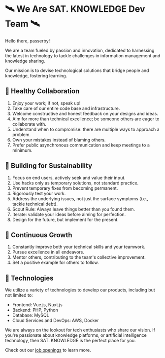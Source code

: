 # 🛰️ We Are SAT. KNOWLEDGE Dev Team 🛰️

Hello there, passerby! 

We are a team fueled by passion and innovation, dedicated to harnessing the latest in technology to tackle challenges in information management and knowledge sharing.

Our mission is to devise technological solutions that bridge people and knowledge, fostering learning.

## 👏 Healthy Collaboration

1. Enjoy your work; if not, speak up!
2. Take care of our entire code base and infrastructure.
3. Welcome constructive and honest feedback on your designs and ideas.
4. Aim for more than technical excellence; be someone others are eager to collaborate with.
5. Understand when to compromise: there are multiple ways to approach a problem.
6. Own your mistakes instead of blaming others.
7. Prefer public asynchronous communication and keep meetings to a minimum.

## 🙌 Building for Sustainability

1. Focus on end users, actively seek and value their input.
2. Use hacks only as temporary solutions, not standard practice.
3. Prevent temporary fixes from becoming permanent.
4. Rigorously test your work.
5. Address the underlying issues, not just the surface symptoms (i.e., tackle technical debt).
6. Scout Rule: Always leave things better than you found them.
7. Iterate: validate your ideas before aiming for perfection.
8. Design for the future, but implement for the present.

## 💪 Continuous Growth

1. Constantly improve both your technical skills and your teamwork.
2. Pursue excellence in all endeavors.
3. Mentor others, contributing to the team's collective improvement.
4. Set a positive example for others to follow.

## 🤳 Technologies

We utilize a variety of technologies to develop our products, including but not limited to:

* Frontend: Vue.js, Nuxt.js
* Backend: PHP, Python
* Database: MySQL
* Cloud Services and DevOps: AWS, Docker

We are always on the lookout for tech enthusiasts who share our vision. If you're passionate about knowledge platforms, or artificial intelligence technology, then SAT. KNOWLEDGE is the perfect place for you.

Check out our [job openings](https://www.104.com.tw/company/1a2x6blb49) to learn more.
